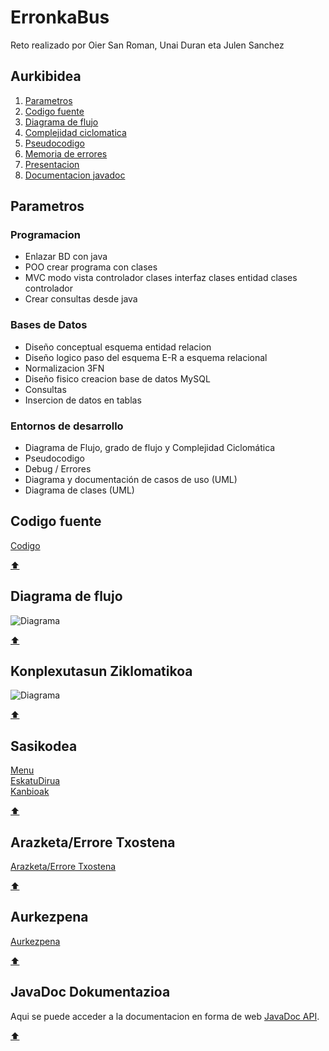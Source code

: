 # ErronkaBus
Reto realizado por Oier San Roman, Unai Duran eta Julen Sanchez

## Aurkibidea

1. [Parametros](#parametros)
2. [Codigo fuente](#codigo-fuente)
3. [Diagrama de flujo](#diagrama-de-flujo)
4. [Complejidad ciclomatica](#complejidad-ciclomatica)
5. [Pseudocodigo](#pseudocodigo)
6. [Memoria de errores](#memoria-de-errores)
7. [Presentacion](#presentacion)
8. [Documentacion javadoc](#documentacion-javadoc)

## Parametros

### Programacion
- Enlazar BD con java
- POO crear programa con clases
- MVC modo vista controlador clases interfaz clases entidad clases controlador
- Crear consultas desde java

### Bases de Datos
- Diseño conceptual esquema entidad relacion
- Diseño logico paso del esquema E-R a esquema relacional
- Normalizacion 3FN
- Diseño fisico creacion base de datos MySQL
- Consultas
- Insercion de datos en tablas

### Entornos de desarrollo
- Diagrama de Flujo, grado de flujo y Complejidad Ciclomática
- Pseudocodigo
- Debug / Errores
- Diagrama y documentación de casos de uso (UML)
- Diagrama de clases (UML)


## Codigo fuente

[Codigo](/busak)

[:arrow_up:](#erronnkabus)

## Diagrama de flujo

![Diagrama](/documentacion/garapen-inguruneak/fluxu-diagrama.svg)

[:arrow_up:](#erronnkabus)

## Konplexutasun Ziklomatikoa

![Diagrama](/documentacion/garapen-inguruneak/konplexutasun-ziklomatikoa.svg)

[:arrow_up:](#erronnkabus)

## Sasikodea

[Menu](/dokumentazioa/erronnkabusMenu.psc)\
[EskatuDirua](/dokumentazioa/erronnkabusEskatuDirua.psc)\
[Kanbioak](/dokumentazioa/erronnkabusKanbioak.psc)

[:arrow_up:](#erronnkabus)

## Arazketa/Errore Txostena

[Arazketa/Errore Txostena](/dokumentazioa/ArazketaTxostena.pdf)

[:arrow_up:](#erronnkabus)

## Aurkezpena

[Aurkezpena](/dokumentazioa/Aurkezpena.odp)

[:arrow_up:](#erronnkabus)

## JavaDoc Dokumentazioa

Aqui se puede acceder a la documentacion en forma de web [JavaDoc API](https://petaldoiporramador.github.io/ErronkaBus/).

[:arrow_up:](#erronnkabus)